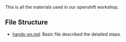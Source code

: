 This is all the materials used in our openshift workshop.

## File Structure

- [hands-on.md](hands-on.md): Basic file described the detailed steps.
